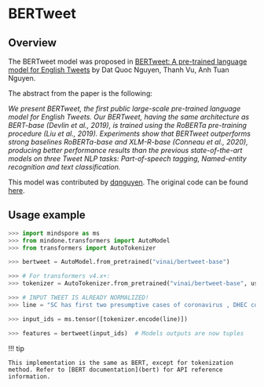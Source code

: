 <!--Copyright 2020 The HuggingFace Team. All rights reserved.

Licensed under the Apache License, Version 2.0 (the "License"); you may not use this file except in compliance with
the License. You may obtain a copy of the License at

http://www.apache.org/licenses/LICENSE-2.0

Unless required by applicable law or agreed to in writing, software distributed under the License is distributed on
an "AS IS" BASIS, WITHOUT WARRANTIES OR CONDITIONS OF ANY KIND, either express or implied. See the License for the
specific language governing permissions and limitations under the License.

⚠️ Note that this file is in Markdown but contain specific syntax for our doc-builder (similar to MDX) that may not be
rendered properly in your Markdown viewer.

-->

# BERTweet

## Overview

The BERTweet model was proposed in [BERTweet: A pre-trained language model for English Tweets](https://www.aclweb.org/anthology/2020.emnlp-demos.2.pdf) by Dat Quoc Nguyen, Thanh Vu, Anh Tuan Nguyen.

The abstract from the paper is the following:

*We present BERTweet, the first public large-scale pre-trained language model for English Tweets. Our BERTweet, having the same architecture as BERT-base (Devlin et al., 2019), is trained using the RoBERTa pre-training procedure (Liu et al., 2019). Experiments show that BERTweet outperforms strong baselines RoBERTa-base and XLM-R-base (Conneau et al., 2020), producing better performance results than the previous state-of-the-art models on three Tweet NLP tasks: Part-of-speech tagging, Named-entity recognition and text classification.*

This model was contributed by [dqnguyen](https://huggingface.co/dqnguyen). The original code can be found [here](https://github.com/VinAIResearch/BERTweet).

## Usage example

```python
>>> import mindspore as ms
>>> from mindone.transformers import AutoModel
>>> from transformers import AutoTokenizer

>>> bertweet = AutoModel.from_pretrained("vinai/bertweet-base")

>>> # For transformers v4.x+:
>>> tokenizer = AutoTokenizer.from_pretrained("vinai/bertweet-base", use_fast=False)

>>> # INPUT TWEET IS ALREADY NORMALIZED!
>>> line = "SC has first two presumptive cases of coronavirus , DHEC confirms HTTPURL via @USER :cry:"

>>> input_ids = ms.tensor([tokenizer.encode(line)])

>>> features = bertweet(input_ids)  # Models outputs are now tuples

```

!!! tip

    This implementation is the same as BERT, except for tokenization method. Refer to [BERT documentation](bert) for API reference information.  
